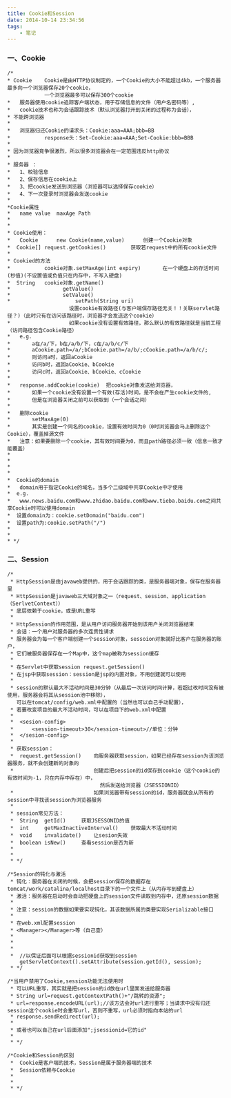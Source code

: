 ```yaml
---
title: Cookie和Session
date: 2014-10-14 23:34:56
tags: 
	- 笔记
---
```

### 一、Cookie

	/*
	* Cookie	Cookie是由HTTP协议制定的，一个Cookie的大小不能超过4kb，一个服务器最多向一个浏览器保存20个cookie，
				一个浏览器最多可以保存300个cookie
	* 	服务器使用cookie追踪客户端状态，用于存储信息的文件（用户名密码等）,
	* 	cookie技术也称为会话跟踪技术（默认浏览器打开到关闭的过程称为会话），
	* 不能跨浏览器
	* 
	*	浏览器归还Cookie的请求头：Cookie:aaa=AAA;bbb=BB
	*			response头：Set-Cookie:aaa=AAA;Set-Cookie:bbb=BBB
	* 
	* 因为浏览器竞争很激烈，所以很多浏览器会在一定范围违反http协议
	* 
	* 服务器 ：
	* 	1、校验信息
	* 	2、保存信息在cookie上
	* 	3、把cookie发送到浏览器（浏览器可以选择保存cookie）
	* 	4、下一次登录时浏览器会发送cookie
	* 
	*Cookie属性
	*	name value	maxAge Path
	*
	*
	* Cookie使用：
	* 	Cookie		new Cookie(name,value)		创建一个Cookie对象
	*  Cookie[]	request.getCookies()		获取若request中的所有cookie文件		
	* 
	* Cookied的方法
	* 			cookie对象.setMaxAge(int expiry)		 在一个硬盘上的存活时间(秒值)(不设置值或负值只在内存中，不写入硬盘)
	*  String	cookie对象.getName()		
	*  				  getValue()
	*  				  setValue()			
	*					  setPath(String uri)	
						设置cookie有效路径(与客户端保存路径无关！！关联servlet路径？)（此时只有在访问该路径时，浏览器才会发送这个cookie）
	*					如果cookie没有设置有效路径，那么默认的有效路径就是当前工程（访问路径包含Cookie路径）
	*	e.g.
	*		a在/a/下，b在/a/b/下，c在/a/b/c/下
	*		aCookie.path=/a/;bCookie.path=/a/b/;cCookie.path=/a/b/c/;
	*		则访问a时，返回aCookie
	*		访问b时，返回aCookie、bCookie
	*		访问c时，返回aCookie、bCookie、cCookie
	*	
	* 	response.addCookie(cookie)  把cookie对象发送给浏览器，
	* 		如果一个cookie没有设置一个有效(存活)时间，是不会在产生cookie文件的,
	* 		但是在浏览器关闭之前可以获取到（一个会话之间）
	* 
	* 	删除cookie
	* 		setMaxAge(0)
	* 		其实是创建一个同名的cookie，设置有效时间为0（0时浏览器会马上删除这个Cookie），覆盖掉源文件
	* 	注意：如果要删除一个cookie，其有效时间要为0，而且path路径必须一致（信息一致才能覆盖） 
	*  
	*  
	*  
	*  
	*  Cookie的domain
	*  	domain用于指定Cookie的域名，当多个二级域中共享Cookie中才使用
	*  e.g.
	*  	www.news.baidu.com和www.zhidao.baidu.com和www.tieba.baidu.com之间共享Cookie时可以使用domain
	*  设置domain为：cookie.setDomain("baidu.com")
	*  设置path为:cookie.setPath("/")
	*  
	*  
	* */

### 二、Session

	/*
	 * HttpSession是由javaweb提供的，用于会话跟踪的类，是服务器端对象，保存在服务器里
	 * HttpSession是javaweb三大域对象之一（request、session、application（SerlvetContext））
	 * 底层依赖于cookie，或是URL重写 
	 * 
	 * HttpSession的作用范围，是从用户访问服务器开始到该用户关闭浏览器结束
	 * 会话：一个用户对服务器的多次连贯性请求
	 * 服务器会为每一个客户端创建一个session对象，sessoion对象就好比客户在服务器的账户，
	 * 它们被服务器保存在一个Map中，这个map被称为session缓存
	 * 
	 * 在Servlet中获取session request.getSession()
	 * 在jsp中获取session：session是jsp的内置对象，不用创建就可以使用
	 * 
	 * session的默认最大不活动时间是30分钟（从最后一次访问时间计算，若超过改时间没有被使用，服务器会将其从session池中移除），
	   可以在tomcat/config/web.xml中配置的（当然也可以自己手动配置），
	 * 若要改变项目的最大不活动时间，可以在项目下的web.xml中配置
	 * 
	 * 	<sesion-config>
	 * 		<session-timeout>30</session-timeout>//单位：分钟
	 * 	</sesion-config>
	 * 
	 * 获取session：
	 * 	request.getSession()	向服务器获取session，如果已经存在session为该浏览器服务，就不会创建新的对象的
	 * 							创建后把session的id保存到cookie（这个cookie的有效时间为-1，只在内存中存在）中，
	 							  然后发送给浏览器（JSESSIONID）
	 * 							如果浏览器带有session的id，服务器就会从所有的session中寻找该session为浏览器服务
	 * 		
	 * session常见方法：
	 * 	String	getId()  	获取JSESSONID的值
	 *	int 	getMaxInactiveInterval()	获取最大不活动时间 
	 * 	void	invalidate()	让sesion失效
	 * 	boolean	isNew()		查看session是否为新
	 * 
	 * 
	 * */

	/*Session的钝化与激活
	 * 钝化：服务器在关闭的时候，会把session保存的数据存在tomcat/work/catalina/localhost目录下的一个文件上（从内存写到硬盘上）
	 * 激活：服务器在启动时会自动把硬盘上的session文件读取到内存中，还原session数据
	 * 
	 * 注意：session的数据如果要实现钝化，其该数据所属的类要实现Serializable接口
	 * 
	 * 在web.xml配置session
	 * <Manager></Manager>等（自己查）
	 * 
	 * 
	 * 
	 *  //以保证后面可以根据sessionid获取到session  
	    getServletContext().setAttribute(session.getId(), session);
	 * */

	/*当用户禁用了Cookie,session功能无法使用时
	 * 可以URL重写，其实就是把session的id放在url里面发送给服务器
	 * String url=request.getContextPath()+"/跳转的资源";
	 * url=response.encodeURL(url);//该方法会对url进行重写；当请求中没有归还session这个cookie时会重写url，否则不重写，url必须时指向本站的url
	 * response.sendRedirect(url);
	 * 
	 * 或者也可以自己在url后面添加";jsessionid=它的id"
	 * 
	 * */
	
	/*Cookie和Session的区别
	 * 	Cookie是客户端的技术，Session是属于服务器端的技术
	 *	Session依赖与Cookie
	 * 	
	 * 
	 * */	